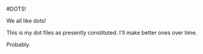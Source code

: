 #DOTS!

We all like dots!

This is my dot files as presently constituted. I'll make better ones over time.

Probably. 